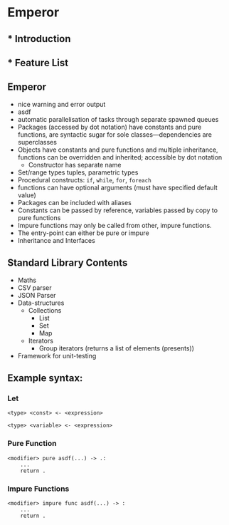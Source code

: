 # Emperor

## * Introduction

## * Feature List

## Emperor
- nice warning and error output 
- asdf
- automatic parallelisation of tasks through separate spawned queues
- Packages (accessed by dot notation) have constants and pure functions, are syntactic sugar for sole classes—dependencies are superclasses
- Objects have constants and pure functions and multiple inheritance, functions can be overridden and inherited; accessible by dot notation
    - Constructor has separate name
- Set/range types tuples, parametric types
- Procedural constructs: `if`, `while`, `for`, `foreach` 
- functions can have optional arguments (must have specified default value)
- Packages can be included with aliases
- Constants can be passed by reference, variables passed by copy to pure functions
- Impure functions may only be called from other, impure functions.
- The entry-point can either be pure or impure
- Inheritance and Interfaces

## Standard Library Contents

- Maths
- CSV parser
- JSON Parser
- Data-structures
  - Collections
    - List
    - Set
    - Map
  - Iterators
    - Group iterators (returns a list of elements (presents))
- Framework for unit-testing

## Example syntax:

### Let

    <type> <const> <- <expression>

    <type> <variable> <- <expression>

### Pure Function

    <modifier> pure asdf(...) -> .:
        ...
        return .

### Impure Functions
    <modifier> impure func asdf(...) -> :
        ...
        return .

